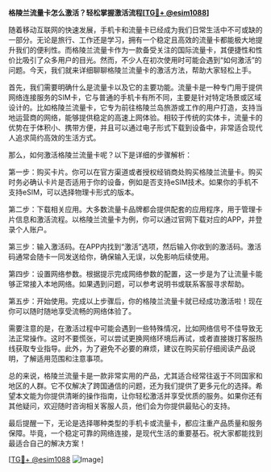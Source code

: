 **格陵兰流量卡怎么激活？轻松掌握激活流程[[TG💪+ @esim1088](https://t.me/s/esim1088)]**

随着移动互联网的快速发展，手机卡和流量卡已经成为我们日常生活中不可或缺的一部分。无论是旅行、工作还是学习，拥有一个稳定且高效的流量卡都能极大地提升我们的便利性。而格陵兰流量卡作为一款备受关注的国际流量卡，其便捷性和性价比吸引了众多用户的目光。然而，不少人在初次使用时可能会遇到“如何激活”的问题。今天，我们就来详细聊聊格陵兰流量卡的激活方法，帮助大家轻松上手。

首先，我们需要明确什么是流量卡以及它的主要功能。流量卡是一种专门用于提供网络连接服务的SIM卡，它与普通的手机卡有所不同，主要是针对特定场景或区域设计的。比如格陵兰流量卡，它专为前往格陵兰岛旅游或工作的用户打造，支持当地运营商的网络，能够提供稳定的高速上网体验。相较于传统的实体卡，流量卡的优势在于体积小、携带方便，并且可以通过电子形式下载到设备中，非常适合现代人追求简约高效的生活方式。

那么，如何激活格陵兰流量卡呢？以下是详细的步骤解析：

第一步：购买卡片。你可以在官方渠道或者授权经销商处购买格陵兰流量卡。购买时务必确认卡片是否适用于你的设备，例如是否支持eSIM技术。如果你的手机不支持eSIM，可以选择物理卡形式的版本。

第二步：下载相关应用。大多数流量卡品牌都会提供配套的应用程序，用于管理卡片信息和激活流程。以格陵兰流量卡为例，你可以通过官网下载对应的APP，并登录个人账户。

第三步：输入激活码。在APP内找到“激活”选项，然后输入你收到的激活码。激活码通常会随卡一同发送给你，确保输入无误，以免影响后续使用。

第四步：设置网络参数。根据提示完成网络参数的配置，这一步是为了让流量卡能够正常接入本地网络。如果遇到问题，可以参考说明书或联系客服寻求帮助。

第五步：开始使用。完成以上步骤后，你的格陵兰流量卡就已经成功激活啦！现在你可以随时随地享受流畅的网络体验了。

需要注意的是，在激活过程中可能会遇到一些特殊情况，比如网络信号不佳导致无法正常操作。这时不要慌张，可以尝试更换网络环境后再试，或者直接拨打客服热线获取专业指导。此外，为了避免不必要的麻烦，建议在购买前仔细阅读产品说明，了解适用范围和注意事项。

总的来说，格陵兰流量卡是一款非常实用的产品，尤其适合经常往返于不同国家和地区的人群。它不仅解决了跨国通信的问题，还为我们提供了更多元化的选择。希望本文能为你提供清晰的操作指南，让你轻松激活并享受优质的服务。如果你还有其他疑问，欢迎随时咨询相关客服人员，他们会为你提供最贴心的支持。

最后提醒一下，无论是选择哪种类型的手机卡或流量卡，都应注重产品质量和服务保障。毕竟，一个稳定可靠的网络连接，是现代生活的重要基石。祝大家都能找到最适合自己的解决方案！

[[TG💪+ @esim1088](https://t.me/s/esim1088) ![Image](https://i.postimg.cc/4NQfJmqS/Snipaste-2025-05-13-00-14-12.png)]